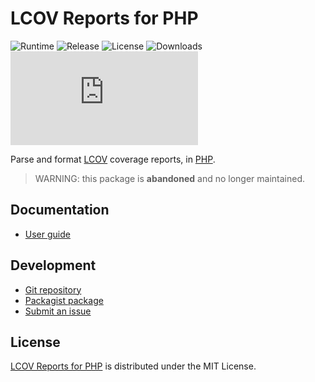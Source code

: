 # LCOV Reports for PHP
![Runtime](https://flat.badgen.net/packagist/php/cedx/lcov) ![Release](https://flat.badgen.net/packagist/v/cedx/lcov) ![License](https://flat.badgen.net/packagist/license/cedx/lcov) ![Downloads](https://flat.badgen.net/packagist/dt/cedx/lcov) ![Coverage](https://flat.badgen.net/coveralls/c/bitbucket/cedx/lcov.php)

Parse and format [LCOV](http://ltp.sourceforge.net/coverage/lcov.php) coverage reports, in [PHP](https://www.php.net).

> WARNING: this package is **abandoned** and no longer maintained.

## Documentation
- [User guide](https://bitbucket.org/cedx/lcov/wiki)

## Development
- [Git repository](https://bitbucket.org/cedx/lcov)
- [Packagist package](https://packagist.org/packages/cedx/lcov)
- [Submit an issue](https://bitbucket.org/cedx/lcov/issues)

## License
[LCOV Reports for PHP](https://bitbucket.org/cedx/lcov) is distributed under the MIT License.
